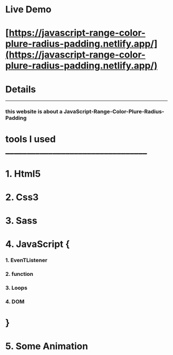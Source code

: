 



# Live Demo

# [https://javascript-range-color-plure-radius-padding.netlify.app/](https://javascript-range-color-plure-radius-padding.netlify.app/)

# __Details__

***

### this website is about a JavaScript-Range-Color-Plure-Radius-Padding



 # tools I used _________________________________

# 1. Html5
# 2. Css3
# 3. Sass
# 4. JavaScript {
### 1. EvenTListener
### 2. function
### 3. Loops
### 4. DOM
#    }
# 5. Some Animation  

     
  




